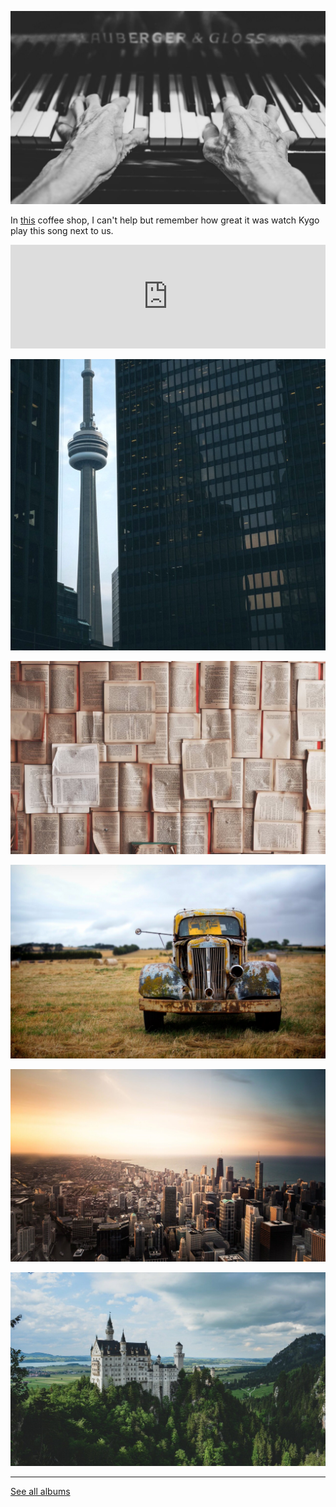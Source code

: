 
![](https://raw.githubusercontent.com/firepress-org/themes-content/master/112_readiness/images/album-two/pascal-trip_201.jpg)

In [this](http://nymag.com/listings/bar/maries_crisis/) coffee shop, I can't help but remember how great it was watch Kygo play this song next to us.

<iframe width="100%" height="166" scrolling="no" frameborder="no" src="https://w.soundcloud.com/player/?url=https%3A//api.soundcloud.com/tracks/219961587&amp;color=ff5500&amp;auto_play=false&amp;hide_related=false&amp;show_comments=true&amp;show_user=true&amp;show_reposts=false"></iframe>

![](https://raw.githubusercontent.com/firepress-org/themes-content/master/112_readiness/images/album-two/pascal-trip_202.jpg)

![](https://raw.githubusercontent.com/firepress-org/themes-content/master/112_readiness/images/album-two/pascal-trip_203.jpg)

![](https://raw.githubusercontent.com/firepress-org/themes-content/master/112_readiness/images/album-two/pascal-trip_204.jpg)

![](https://raw.githubusercontent.com/firepress-org/themes-content/master/112_readiness/images/album-two/pascal-trip_205.jpg)

![](https://raw.githubusercontent.com/firepress-org/themes-content/master/112_readiness/images/album-two/pascal-trip_206.jpg)

---

<a href="/focusing-on-pictures/" class="button button-block button-primary button-rounded">See all albums</a><br>